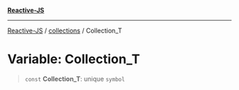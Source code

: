 [**Reactive-JS**](../../README.md)

***

[Reactive-JS](../../README.md) / [collections](../README.md) / Collection\_T

# Variable: Collection\_T

> `const` **Collection\_T**: unique `symbol`
